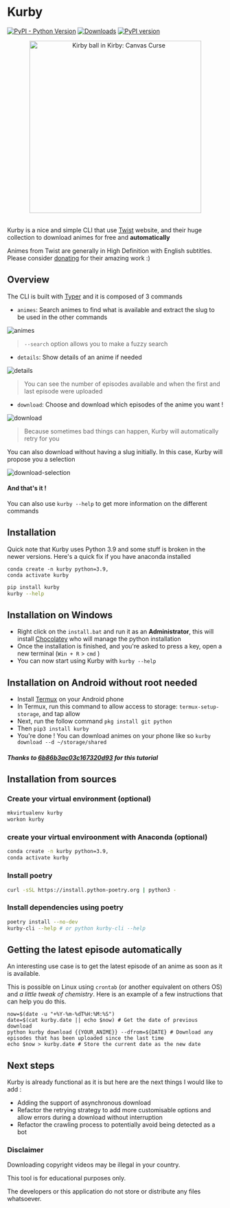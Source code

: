 # Kurby
[![PyPI - Python Version](https://img.shields.io/badge/python-3.7%20%7C%203.8%20%7C%203.9-blue)](https://docs.python.org/3/whatsnew/3.7.html) [![Downloads](https://pepy.tech/badge/kurby)](https://pepy.tech/badge/kurby) [![PyPI version](https://badge.fury.io/py/kurby.svg)](https://badge.fury.io/py/kurby.svg)

<div align="center">
    <img src="docs/kurby.png" alt="Kirby ball in Kirby: Canvas Curse" height=400, width=400/>
</div>
<br>


Kurby is a nice and simple CLI that use [Twist](https://twist.moe) website, and their huge collection to download animes for free and **automatically**

Animes from Twist are generally in High Definition with English subtitles. Please consider [donating](https://twist.moe) for their amazing work :)

## Overview
The CLI is built with [Typer](https://github.com/tiangolo/typer) and it is composed of 3 commands

- `animes`: Search animes to find what is available and extract the slug to be used in the other commands

![animes](docs/examples/animes.gif)
  
> `--search` option allows you to make a fuzzy search
  
- `details`: Show details of an anime if needed

![details](docs/examples/details.gif)
  
> You can see the number of episodes available and when the first and last episode were uploaded
  
- `download`: Choose and download which episodes of the anime you want !

![download](docs/examples/download.gif)

> Because sometimes bad things can happen, Kurby will automatically retry for you

You can also download without having a slug initially. In this case, Kurby will propose you a selection

![download-selection](docs/examples/download-selection.gif)

#### And that's it !

You can also use `kurby --help` to get more information on the different commands

## Installation

Quick note that Kurby uses Python 3.9 and some stuff is broken in the newer versions. Here's a quick fix if you have anaconda installed
```
conda create -n kurby python=3.9,
conda activate kurby
```

```bash
pip install kurby
kurby --help
```

## Installation on Windows
- Right click on the `install.bat` and run it as an **Administrator**, this will install [Chocolatey](https://chocolatey.org/) who will manage the python installation
- Once the installation is finished, and you're asked to press a key, open a new terminal (`Win + R` > `cmd` )
- You can now start using Kurby with `kurby --help`

## Installation on Android without root needed
- Install [Termux](https://play.google.com/store/apps/details?id=com.termux) on your Android phone
- In Termux, run this command to allow access to storage: `termux-setup-storage`, and tap allow
- Next, run the follow command `pkg install git python`
- Then `pip3 install kurby`
- You're done ! You can download animes on your phone like so `kurby download --d ~/storage/shared`

##### *Thanks to [6b86b3ac03c167320d93](https://www.reddit.com/user/6b86b3ac03c167320d93/) for this tutorial*

## Installation from sources
### Create your virtual environment (optional)
````bash
mkvirtualenv kurby
workon kurby
````
### create your virtual enviroonment with Anaconda (optional)
````bash
conda create -n kurby python=3.9,
conda activate kurby
````
### Install poetry
```bash
curl -sSL https://install.python-poetry.org | python3 -
```
### Install dependencies using poetry
```bash
poetry install --no-dev
kurby-cli --help # or python kurby-cli --help
```

## Getting the latest episode automatically
An interesting use case is to get the latest episode of an anime as soon as it is available.

This is possible on Linux using `crontab` (or another equivalent on others OS) and _a little tweak of chemistry_.
Here is an example of a few instructions that can help you do this.
```shell
now=$(date -u "+%Y-%m-%dT%H:%M:%S")
date=$(cat kurby.date || echo $now) # Get the date of previous download
python kurby download {{YOUR_ANIME}} --dfrom=${DATE} # Download any episodes that has been uploaded since the last time
echo $now > kurby.date # Store the current date as the new date
```

## Next steps
Kurby is already functional as it is but here are the next things I would like to add :
- Adding the support of asynchronous download
- Refactor the retrying strategy to add more customisable options and allow errors during a download without interruption
- Refactor the crawling process to potentially avoid being detected as a bot

### Disclaimer
Downloading copyright videos may be illegal in your country.

This tool is for educational purposes only.

The developers or this application do not store or distribute any files whatsoever.
